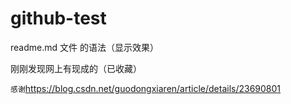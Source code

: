 # github-test
readme.md 文件 的语法（显示效果）

刚刚发现网上有现成的（已收藏）

`感谢`https://blog.csdn.net/guodongxiaren/article/details/23690801
